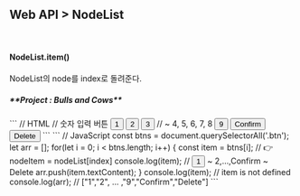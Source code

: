 Web API > NodeList
-

<br />

<h4>NodeList.item()</h4>
NodeList의 node를 index로 돌려준다. <br />

<h5>**Project : Bulls and Cows**</h5>
```
// HTML
// 숫자 입력 버튼
<button class="btn number">1</button>
<button class="btn number">2</button>
<button class="btn number">3</button>
// ~ 4, 5, 6, 7, 8
<button class="btn number">9</button>
<button class="btn confirm">Confirm</button>
<button class="btn delete">Delete</button>
```
```
// JavaScript
const btns = document.querySelectorAll('.btn');
let arr = [];
for(let i = 0; i < btns.length; i++) {
    const item = btns[i]; // 👉 nodeItem = nodeList[index]
    console.log(item); // <button class="btn number">1</button> ~ 2,...,Confirm ~ Delete</button>
    arr.push(item.textContent);
}
console.log(item); // item is not defined
console.log(arr); // ["1","2", ... ,"9","Confirm","Delete"]
```